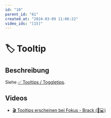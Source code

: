 ```yaml
---
id: "10"
parent_id: "61"
created_at: "2024-03-09 11:06:22"
video_ids: "[15]"
---
```


# 🏷️ Tooltip

## Beschreibung

Siehe [✅ Tooltips / Toggletips](/de/wcag/4.1.2a-erweiterte-steuerelemente-widgets/tooltips-toggletips).

## Videos

- [🎬 Tooltips erscheinen bei Fokus - Brack (💚💻)](/de/videos/tooltips-erscheinen-bei-fokus-brack)
